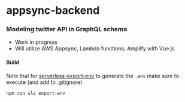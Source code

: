 # appsync-backend

### Modeling twitter API in GraphQL schema

- Work in progress
- Will utilize AWS Appsync, Lambda functions, Amplify with Vue.js


#### Build
Note that for [serverless-export-env](https://www.npmjs.com/package/serverless-export-env) to generate the `.env` make sure to execute (and add to .gitignore)
```
npm run sls export-env
```


